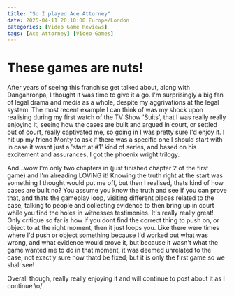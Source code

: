 ```yaml
---
title: "So I played Ace Attorney"
date: 2025-04-11 20:10:00 Europe/London
categories: [Video Game Reviews]
tags: [Ace Attorney] [Video Games]
---
```


# These games are nuts!

After years of seeing this franchise get talked about, along with Danganronpa, I thought it was time to give it a go. I'm surprisingly a big fan of legal drama and media as a whole, despite my aggrivations at the legal system. The most recent example I can think of was my shock upon realising during my first watch of the TV Show 'Suits', that I was really really enjoying it, seeing how the cases are built and argued in court, or settled out of court, really captivated me, so going in I was pretty sure I'd enjoy it.
I hit up my friend Monty to ask if there was a specific one I should start with in case it wasnt just a 'start at #1' kind of series, and based on his excitement and assurances, I got the phoenix wright trilogy.

And...wow
I'm only two chapters in (just finished chapter 2 of the first game) and I'm alreading LOVING it! Knowing the truth right at the start was something I thought would put me off, but then I realised, thats kind of how cases are built no? You assume you know the truth and see if you can prove that, and thats the gameplay loop, visiting different places related to the case, talking to people and collecting evidence to then bring up in court while you find the holes in witnesses testimonies. It's really really great!
Only critique so far is how if you dont find the correct thing to push on, or object to at the right moment, then it just loops you. Like there were times where I'd push or object something because I'd worked out what was wrong, and what evidence would prove it, but because it wasn't what the game wanted me to do in that moment, it was deemed unrelated to the case, not exactly sure how thatd be fixed, but it is only the first game so we shall see!

Overall though, really really enjoying it and will continue to post about it as I continue \o/